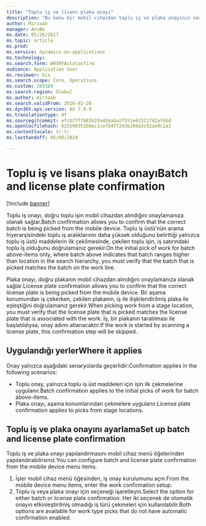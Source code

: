 ```yaml
---
title: "Toplu iş ve lisans plaka onayı"
description: "Bu konu bir mobil cihazdan toplu iş ve plaka onayının nasıl ayarlanacağını ve uygulanacağını açıklamaktadır."
author: Mirzaab
manager: AnnBe
ms.date: 05/26/2017
ms.topic: article
ms.prod: 
ms.service: dynamics-ax-applications
ms.technology: 
ms.search.form: WHSRFAutoConfirm
audience: Application User
ms.reviewer: bis
ms.search.scope: Core, Operations
ms.custom: 269384
ms.search.region: Global
ms.author: mirzaab
ms.search.validFrom: 2016-02-28
ms.dyn365.ops.version: AX 7.0.0
ms.translationtype: HT
ms.sourcegitcommit: efcb77ff883b29a4bbaba27551e02311742afbbd
ms.openlocfilehash: 615590352b8ec1cef64f7243b260a3c92ae9c2a1
ms.contentlocale: tr-tr
ms.lasthandoff: 05/08/2018

---
```


# <a name="batch-and-license-plate-confirmation"></a><span data-ttu-id="0f0c8-103">Toplu iş ve lisans plaka onayı</span><span class="sxs-lookup"><span data-stu-id="0f0c8-103">Batch and license plate confirmation</span></span>

[!include [banner](../includes/banner.md)]

<span data-ttu-id="0f0c8-104">Toplu iş onayı, doğru toplu işin mobil cihazdan alındığını onaylamanıza olanak sağlar.</span><span class="sxs-lookup"><span data-stu-id="0f0c8-104">Batch confirmation allows you to confirm that the correct batch is being picked from the mobile device.</span></span> <span data-ttu-id="0f0c8-105">Toplu iş üstü'nün arama hiyerarşisindeki toplu iş aralıklarının daha yüksek olduğunu belirttiği yalnızca toplu iş üstü maddelerin ilk çekilmesinde, çekilen toplu işin, iş satırındaki toplu iş olduğunu doğrulamanız gerekir.</span><span class="sxs-lookup"><span data-stu-id="0f0c8-105">On the initial pick of work for batch above-items only, where batch above indicates that batch ranges higher than location in the search hierarchy, you must verify that the batch that is picked matches the batch on the work line.</span></span> 

<span data-ttu-id="0f0c8-106">Plaka onayı, doğru plakanın mobil cihazdan alındığını onaylamanıza olanak sağlar.</span><span class="sxs-lookup"><span data-stu-id="0f0c8-106">License plate confirmation allows you to confirm that the correct license plate is being picked from the mobile device.</span></span> <span data-ttu-id="0f0c8-107">Bir aşama konumundan iş çekerken, çekilen plakanın, iş ile ilişkilendirilmiş plaka ile eşleştiğini doğrulamanız gerekir.</span><span class="sxs-lookup"><span data-stu-id="0f0c8-107">When picking work from a stage location, you must verify that the license plate that is picked matches the license plate that is associated with the work.</span></span> <span data-ttu-id="0f0c8-108">İş, bir plakanın taratılması ile başlatıldıysa, onay adımı atlanacaktır.</span><span class="sxs-lookup"><span data-stu-id="0f0c8-108">If the work is started by scanning a license plate, this confirmation step will be skipped.</span></span>

## <a name="where-it-applies"></a><span data-ttu-id="0f0c8-109">Uygulandığı yerler</span><span class="sxs-lookup"><span data-stu-id="0f0c8-109">Where it applies</span></span>
<span data-ttu-id="0f0c8-110">Onay yalnızca aşağıdaki senaryolarda geçerlidir:</span><span class="sxs-lookup"><span data-stu-id="0f0c8-110">Confirmation applies in the following scenarios:</span></span>

- <span data-ttu-id="0f0c8-111">Toplu onay, yalnızca toplu iş üst maddeleri için işin ilk çekmelerine uygulanır.</span><span class="sxs-lookup"><span data-stu-id="0f0c8-111">Batch confirmation applies to the initial picks of work for batch above-items.</span></span>
- <span data-ttu-id="0f0c8-112">Plaka onayı, aşama konumlarından çekmelere uygulanır.</span><span class="sxs-lookup"><span data-stu-id="0f0c8-112">License plate confirmation applies to picks from stage locations.</span></span>

## <a name="set-up-batch-and-license-plate-confirmation"></a><span data-ttu-id="0f0c8-113">Toplu iş ve plaka onayını ayarlama</span><span class="sxs-lookup"><span data-stu-id="0f0c8-113">Set up batch and license plate confirmation</span></span>
<span data-ttu-id="0f0c8-114">Toplu iş ve plaka onayı yapılandırmasını mobil cihaz menü öğelerinden yapılandırabilirsiniz.</span><span class="sxs-lookup"><span data-stu-id="0f0c8-114">You can configure batch and license plate confirmation from the mobile device menu items.</span></span>  
1.  <span data-ttu-id="0f0c8-115">İşler mobil cihaz menü öğesinden, iş onay kurulumunu açın.</span><span class="sxs-lookup"><span data-stu-id="0f0c8-115">From the mobile device menu items, enter the work confirmation setup.</span></span>  
2.  <span data-ttu-id="0f0c8-116">Toplu iş veya plaka onayı için seçeneği işaretleyin.</span><span class="sxs-lookup"><span data-stu-id="0f0c8-116">Select the option for either batch or license plate confirmation.</span></span> <span data-ttu-id="0f0c8-117">Her iki seçenek de otomatik onayın etkinleştirilmiş olmadığı iş türü çekmeleri için kullanılabilir.</span><span class="sxs-lookup"><span data-stu-id="0f0c8-117">Both options are available for work type picks that do not have automatic confirmation enabled.</span></span>  

